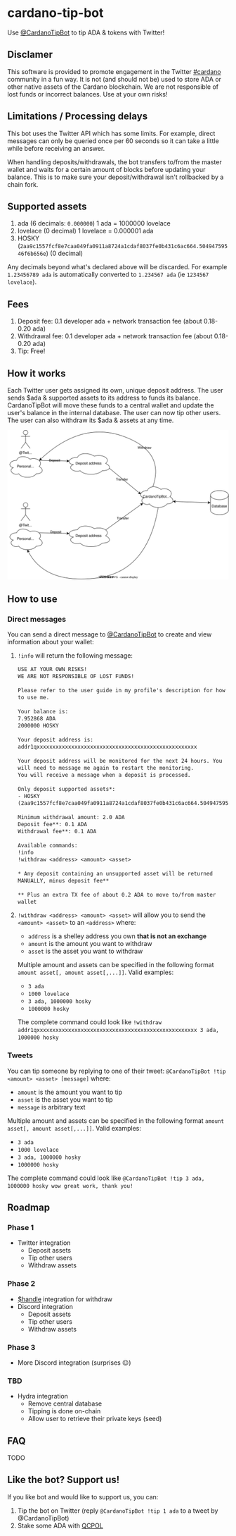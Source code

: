 # cardano-tip-bot
Use [@CardanoTipBot](https://twitter.com/CardanoTipBot) to tip ADA &amp; tokens with Twitter!

## Disclamer
This software is provided to promote engagement in the Twitter [#cardano](https://twitter.com/search?q=%23Cardano) community in a fun way. It is not (and should not be) used to store ADA or other native assets of the Cardano blockchain. We are not responsible of lost funds or incorrect balances. Use at your own risks!

## Limitations / Processing delays
This bot uses the Twitter API which has some limits. For example, direct messages can only be queried once per 60 seconds so it can take a little while before receiving an answer.

When handling deposits/withdrawals, the bot transfers to/from the master wallet and waits for a certain amount of blocks before updating your balance. This is to make sure your deposit/withdrawal isn't rollbacked by a chain fork.

## Supported assets
1. ada (6 decimals: `0.000000`) 1 ada = 1000000 lovelace
2. lovelace (0 decimal) 1 lovelace = 0.000001 ada
3. HOSKY (`2aa9c1557fcf8e7caa049fa0911a8724a1cdaf8037fe0b431c6ac664.50494759546f6b656e`) (0 decimal)

Any decimals beyond what's declared above will be discarded. For example `1.23456789 ada` is automatically converted to `1.234567 ada` (ie `1234567 lovelace`).

## Fees
1. Deposit fee: 0.1 developer ada + network transaction fee (about 0.18-0.20 ada)
2. Withdrawal fee: 0.1 developer ada + network transaction fee (about 0.18-0.20 ada)
3. Tip: Free!

## How it works

Each Twitter user gets assigned its own, unique deposit address. The user sends $ada & supported assets to its address to funds its balance. CardanoTipBot will move these funds to a central wallet and update the user's balance in the internal database. The user can now tip other users. The user can also withdraw its $ada & assets at any time.

![HowItWorks.drawio.svg](HowItWorks.drawio.svg)

## How to use
### Direct messages
You can send a direct message to [@CardanoTipBot](https://twitter.com/CardanoTipBot) to create and view information about your wallet:

1. `!info` will return the following message:

    ``` 
    USE AT YOUR OWN RISKS!
    WE ARE NOT RESPONSIBLE OF LOST FUNDS!
    
    Please refer to the user guide in my profile's description for how to use me.

    Your balance is:
    7.952868 ADA
    2000000 HOSKY

    Your deposit address is: addr1qxxxxxxxxxxxxxxxxxxxxxxxxxxxxxxxxxxxxxxxxxxxxxxxxxxx
    
    Your deposit address will be monitored for the next 24 hours. You will need to message me again to restart the monitoring.
    You will receive a message when a deposit is processed.

    Only deposit supported assets*:
    - HOSKY (2aa9c1557fcf8e7caa049fa0911a8724a1cdaf8037fe0b431c6ac664.50494759546f6b656e)

    Minimum withdrawal amount: 2.0 ADA
    Deposit fee**: 0.1 ADA
    Withdrawal fee**: 0.1 ADA

    Available commands:
    !info
    !withdraw <address> <amount> <asset>

    * Any deposit containing an unsupported asset will be returned MANUALLY, minus deposit fee**

    ** Plus an extra TX fee of about 0.2 ADA to move to/from master wallet
    ``` 
    
2. `!withdraw <address> <amount> <asset>` will allow you to send the `<amount> <asset>` to an `<address>` where:

    - `address` is a shelley address you own **that is not an exchange**
    - `amount` is the amount you want to withdraw
    - `asset` is the asset you want to withdraw
    
    Multiple amount and assets can be specified in the following format `amount asset[, amount asset[,...]]`. Valid examples:
    
    - `3 ada`
    - `1000 lovelace`
    - `3 ada, 1000000 hosky`
    - `1000000 hosky`
    
    The complete command could look like `!withdraw addr1qxxxxxxxxxxxxxxxxxxxxxxxxxxxxxxxxxxxxxxxxxxxxxxxxxxx 3 ada, 1000000 hosky`

### Tweets
You can tip someone by replying to one of their tweet: `@CardanoTipBot !tip <amount> <asset> [message]` where:

- `amount` is the amount you want to tip
- `asset` is the asset you want to tip
- `message` is arbitrary text

Multiple amount and assets can be specified in the following format `amount asset[, amount asset[,...]]`. Valid examples:

- `3 ada`
- `1000 lovelace`
- `3 ada, 1000000 hosky`
- `1000000 hosky`
    
The complete command could look like `@CardanoTipBot !tip 3 ada, 1000000 hosky wow great work, thank you!`

## Roadmap
### Phase 1
- Twitter integration
    - Deposit assets
    - Tip other users
    - Withdraw assets

### Phase 2
- [$handle](https://adahandle.com/) integration for withdraw
- Discord integration
    - Deposit assets
    - Tip other users
    - Withdraw assets

### Phase 3
- More Discord integration (surprises 😉)

### TBD
- Hydra integration
    - Remove central database
    - Tipping is done on-chain
    - Allow user to retrieve their private keys (seed)

## FAQ

TODO

## Like the bot? Support us!
If you like bot and would like to support us, you can:
1) Tip the bot on Twitter (reply `@CardanoTipBot !tip 1 ada` to a tweet by @CardanoTipBot)
2) Stake some ADA with [QCPOL](https://pool.pm/c2b8bff5160dd75149f2cae0955698550e8cf0d390025b26a9508a3e)
